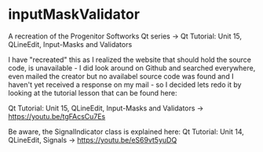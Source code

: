 # inputMaskValidator
A recreation of the Progenitor Softworks Qt series  -> Qt Tutorial: Unit 15, QLineEdit, Input-Masks and Validators

I have "recreated" this as I realized the website that should hold the source code, is unavailable - I did look around on Github and searched everywhere, even mailed the creator but no availabel source code was found and I haven't yet received a response on my mail - so I decided lets redo it by looking at the tutorial lesson that can be found here:


Qt Tutorial: Unit 15, QLineEdit, Input-Masks and Validators -> https://youtu.be/tgFAcsCu7Es

Be aware, the SignalIndicator class is explained here:
Qt Tutorial: Unit 14, QLineEdit, Signals -> https://youtu.be/eS69vt5yuDQ
